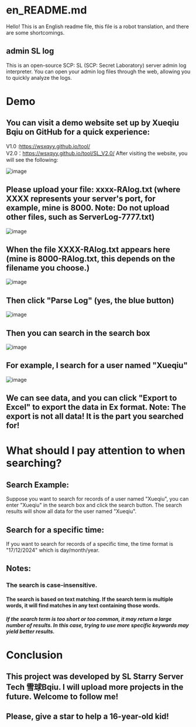 # en_README.md
   Hello! This is an English readme file, this file is a robot translation, and there are some shortcomings.
## admin SL log
  This is an open-source SCP: SL (SCP: Secret Laboratory) server admin log interpreter. You can open your admin log files through the web, allowing you to quickly analyze the logs.

# Demo
## You can visit a demo website set up by Xueqiu Bqiu on GitHub for a quick experience: 
V1.0 :https://wsxqyy.github.io/tool/   
V2.0：https://wsxqyy.github.io/tool/SL_V2.0/
After visiting the website, you will see the following:

![image](https://github.com/user-attachments/assets/7458a272-5dac-4754-b4c9-a47feb29b866)

## Please upload your file: xxxx-RAlog.txt (where XXXX represents your server's port, for example, mine is 8000. Note: Do not upload other files, such as ServerLog-7777.txt)

![image](https://github.com/user-attachments/assets/a6f4dc90-4fb1-4b04-84b8-7c5cfbbe8cf2)

## When the file XXXX-RAlog.txt appears here (mine is 8000-RAlog.txt, this depends on the filename you choose.)

![image](https://github.com/user-attachments/assets/66619272-200e-4bf2-8cbb-5d6a017a14c6)

## Then click "Parse Log" (yes, the blue button)

![image](https://github.com/user-attachments/assets/9926e820-6d03-451d-90dd-a8de57311be0)

## Then you can search in the search box

![image](https://github.com/user-attachments/assets/64f9a422-9781-4842-97e9-8165a28ccbdb)

## For example, I search for a user named "Xueqiu"

![image](https://github.com/user-attachments/assets/5d364e09-1e9c-408a-8160-82518d7d05ac)

## We can see data, and you can click "Export to Excel" to export the data in Ex format. Note: The export is not all data! It is the part you searched for!

# What should I pay attention to when searching?
## Search Example:
Suppose you want to search for records of a user named "Xueqiu", you can enter "Xueqiu" in the search box and click the search button. The search results will show all data for the user named "Xueqiu".
## Search for a specific time:
If you want to search for records of a specific time, the time format is "17/12/2024" which is day/month/year.
## Notes:
### The search is case-insensitive.
#### The search is based on text matching. If the search term is multiple words, it will find matches in any text containing those words.
##### If the search term is too short or too common, it may return a large number of results. In this case, trying to use more specific keywords may yield better results.

# Conclusion
## This project was developed by SL Starry Server Tech 雪球Bqiu. I will upload more projects in the future. Welcome to follow me!
## Please, give a star to help a 16-year-old kid!
